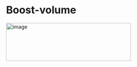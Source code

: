 # Boost-volume
<img width="342" height="105" alt="image" src="https://github.com/user-attachments/assets/d82a3333-d424-4143-a495-80d1c4650b90" />
